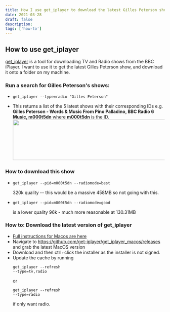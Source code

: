 ```yaml
---
title: How I use get_iplayer to download the latest Gilles Peterson show!
date: 2021-03-28
draft: false
description:
tags: ['how-to']
---
```


## How to use get_iplayer

[get_iplayer](https://github.com/get-iplayer/get_iplayer) is a tool for downloading TV and Radio shows from the BBC iPlayer. I want to use it to get the latest Gilles Peterson show, and download it onto a folder on my machine.

### Run a search for Gilles Peterson's shows:

-   <pre><code>get_iplayer --type=radio "Gilles Peterson"</code></pre>
-   This returns a list of the 5 latest shows with their corresponding IDs e.g. <strong>Gilles Peterson - Words & Music From Pino Palladino, BBC Radio 6 Music, m000t5dn</strong> where <strong>m000t5dn</strong> is the ID.
	<img src="/assets/images/get_iplayer-search-for-gilles-peterson.png" loading="lazy" height="128" width="720" />

### How to download this show

-   <pre><code>get_iplayer --pid=m000t5dn --radiomode=best</code></pre> 320k quality -- this would be a massive 458MB so not going with this.
-   <pre><code>get_iplayer --pid=m000t5dn --radiomode=good</code></pre> is a lower quality 96k - much more reasonable at 130.31MB

<div class="notes">

### How to: Download the latest version of get_iplayer

-   [Full instructions for Macos are here](https://github.com/get-iplayer/get_iplayer/wiki/osx)
-   Navigate to https://github.com/get-iplayer/get_iplayer_macos/releases and grab the latest MacOS version
-   Download and then ctrl+click the installer as the installer is not signed.
-   Update the cache by running <pre><code>get_iplayer --refresh --type=tv,radio</code></pre> or <pre><code>get_iplayer --refresh --type=radio</code></pre> if only want radio.

</div>
